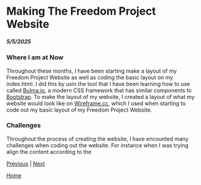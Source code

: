 # Making The Freedom Project Website
##### 5/5/2025

### Where I am at Now
Throughout these months, I have been starting make a layout of my Freedom Project Website as well as coding the basic layout on my index.html. I did this by usin the tool that I have been learning how to use called <a href="https://bulma.io/">Bulma.io</a>, a modern CSS framework that has similar components to <a href="https://getbootstrap.com/docs/5.3/getting-started/introduction/">Bootstrap</a>. To make the layout of my website, I created a layout of what my website would look like on <a href="https://wireframe.cc/">Wireframe.cc</a>, which I used when starting to code out my basic layout of my Freedom Project Website. 

### Challenges
Throughout the process of creating the website, I have encounted many challenges when coding out the website. For instance when I was trying align the content according to the 

[Previous](entry05.md) | [Next](entry07.md)

[Home](../README.md)
